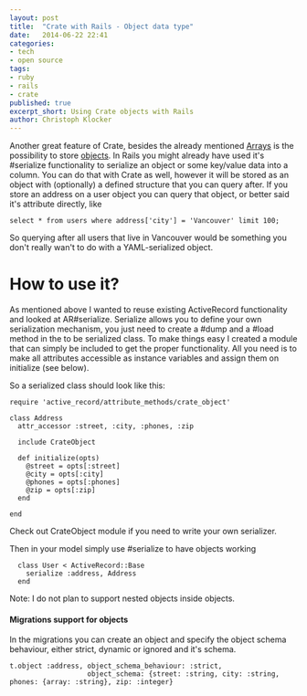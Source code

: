 ```yaml
---
layout: post
title:  "Crate with Rails - Object data type"
date:   2014-06-22 22:41
categories:
- tech
- open source
tags:
- ruby
- rails
- crate
published: true
excerpt_short: Using Crate objects with Rails
author: Christoph Klocker
---
```


Another great feature of Crate, besides the already mentioned [Arrays](http://vedanova.com/tech/2014/06/16/crate-using-array-data-type.html)
is the possibility to store [objects](https://crate.io/docs/stable/sql/ddl.html#data-types). In Rails you might already have
used it's #serialize functionality to serialize an object or some key/value data into a column. You can do that with Crate 
as well, however it will be stored as an object with (optionally) a defined structure that you can query after.
If you store an address on a user object you can query that object, or better said it's attribute directly, like 

    select * from users where address['city'] = 'Vancouver' limit 100;

So querying after all users that live in Vancouver would be something you don't really wan't to do with a YAML-serialized object.


# How to use it?

As mentioned above I wanted to reuse existing ActiveRecord functionality and looked at AR#serialize. Serialize allows you to 
define your own serialization mechanism, you just need to create a #dump and a #load method in the to be serialized class. 
To make things easy I created a module that can simply be included to get the proper functionality. All you need is to make
all attributes accessible as instance variables and assign them on initialize (see below).

So a serialized class should look like this:

    require 'active_record/attribute_methods/crate_object'
    
    class Address
      attr_accessor :street, :city, :phones, :zip
    
      include CrateObject
    
      def initialize(opts)
        @street = opts[:street]
        @city = opts[:city]
        @phones = opts[:phones]
        @zip = opts[:zip]
      end
    
    end

Check out CrateObject module if you need to write your own serializer. 
 
Then in your model simply use #serialize to have objects working

      class User < ActiveRecord::Base        
        serialize :address, Address  
      end

Note: I do not plan to support nested objects inside objects.

#### Migrations support for objects

In the migrations you can create an object and specify the object schema behaviour, either strict, dynamic or ignored and it's schema.
    
    t.object :address, object_schema_behaviour: :strict,
                       object_schema: {street: :string, city: :string, phones: {array: :string}, zip: :integer}
      
   